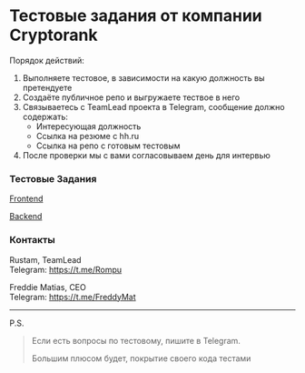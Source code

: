 # Тестовые задания от компании Cryptorank

Порядок действий: 
 1. Выполняете тестовое, в зависимости на какую должность вы претендуете
 1. Создаёте публичное репо и выгружаете тествое в него
 1. Связываетесь с TeamLead проекта в Telegram, сообщение должно содержать:
    - Интересующая должность
    - Ссылка на резюме с hh.ru
    - Ссылка на репо с готовым тестовым 
 1. После проверки мы с вами согласовываем день для интервью

### Тестовые Задания

[Frontend](https://github.com/idDemonov/test-task-for-cryptorank/blob/main/frontend.md)

[Backend](https://github.com/idDemonov/test-task-for-cryptorank/blob/main/backend.md)

### Контакты

Rustam, TeamLead   
Telegram: https://t.me/Rompu

Freddie Matias, CEO   
Telegram: https://t.me/FreddyMat

---

P.S.
> Если есть вопросы по тестовому, пишите в Telegram.   
> 
> Большим плюсом будет, покрытие своего кода тестами
